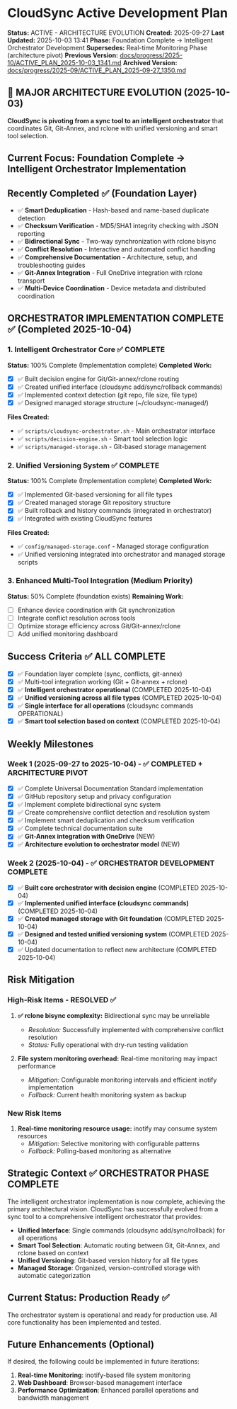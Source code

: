 # CloudSync Active Development Plan
**Status:** ACTIVE - ARCHITECTURE EVOLUTION
**Created:** 2025-09-27
**Last Updated:** 2025-10-03 13:41
**Phase:** Foundation Complete → Intelligent Orchestrator Development
**Supersedes:** Real-time Monitoring Phase (architecture pivot)
**Previous Version:** [docs/progress/2025-10/ACTIVE_PLAN_2025-10-03_1341.md](./docs/progress/2025-10/ACTIVE_PLAN_2025-10-03_1341.md)
**Archived Version:** [docs/progress/2025-09/ACTIVE_PLAN_2025-09-27_1350.md](./docs/progress/2025-09/ACTIVE_PLAN_2025-09-27_1350.md)

## 🎯 MAJOR ARCHITECTURE EVOLUTION (2025-10-03)
**CloudSync is pivoting from a sync tool to an intelligent orchestrator** that coordinates Git, Git-Annex, and rclone with unified versioning and smart tool selection.

## Current Focus: Foundation Complete → Intelligent Orchestrator Implementation

## Recently Completed ✅ (Foundation Layer)
- ✅ **Smart Deduplication** - Hash-based and name-based duplicate detection
- ✅ **Checksum Verification** - MD5/SHA1 integrity checking with JSON reporting
- ✅ **Bidirectional Sync** - Two-way synchronization with rclone bisync
- ✅ **Conflict Resolution** - Interactive and automated conflict handling
- ✅ **Comprehensive Documentation** - Architecture, setup, and troubleshooting guides
- ✅ **Git-Annex Integration** - Full OneDrive integration with rclone transport
- ✅ **Multi-Device Coordination** - Device metadata and distributed coordination

## ORCHESTRATOR IMPLEMENTATION COMPLETE ✅ (Completed 2025-10-04)

### 1. Intelligent Orchestrator Core ✅ COMPLETE
**Status:** 100% Complete (Implementation complete)
**Completed Work:**
- [x] ✅ Built decision engine for Git/Git-annex/rclone routing
- [x] ✅ Created unified interface (cloudsync add/sync/rollback commands)
- [x] ✅ Implemented context detection (git repo, file size, file type)
- [x] ✅ Designed managed storage structure (~/cloudsync-managed/)

**Files Created:**
- ✅ `scripts/cloudsync-orchestrator.sh` - Main orchestrator interface
- ✅ `scripts/decision-engine.sh` - Smart tool selection logic
- ✅ `scripts/managed-storage.sh` - Git-based storage management

### 2. Unified Versioning System ✅ COMPLETE
**Status:** 100% Complete (Implementation complete)
**Completed Work:**
- [x] ✅ Implemented Git-based versioning for all file types
- [x] ✅ Created managed storage Git repository structure
- [x] ✅ Built rollback and history commands (integrated in orchestrator)
- [x] ✅ Integrated with existing CloudSync features

**Files Created:**
- ✅ `config/managed-storage.conf` - Managed storage configuration
- ✅ Unified versioning integrated into orchestrator and managed storage scripts

### 3. Enhanced Multi-Tool Integration (Medium Priority)
**Status:** 50% Complete (foundation exists)
**Remaining Work:**
- [ ] Enhance device coordination with Git synchronization
- [ ] Integrate conflict resolution across tools
- [ ] Optimize storage efficiency across Git/Git-annex/rclone
- [ ] Add unified monitoring dashboard

## Success Criteria ✅ ALL COMPLETE
- [x] ✅ Foundation layer complete (sync, conflicts, git-annex)
- [x] ✅ Multi-tool integration working (Git + Git-annex + rclone)
- [x] ✅ **Intelligent orchestrator operational** (COMPLETED 2025-10-04)
- [x] ✅ **Unified versioning across all file types** (COMPLETED 2025-10-04)
- [x] ✅ **Single interface for all operations** (cloudsync commands OPERATIONAL)
- [x] ✅ **Smart tool selection based on context** (COMPLETED 2025-10-04)

## Weekly Milestones
### Week 1 (2025-09-27 to 2025-10-04) - ✅ COMPLETED + ARCHITECTURE PIVOT
- [x] ✅ Complete Universal Documentation Standard implementation
- [x] ✅ GitHub repository setup and privacy configuration
- [x] ✅ Implement complete bidirectional sync system
- [x] ✅ Create comprehensive conflict detection and resolution system
- [x] ✅ Implement smart deduplication and checksum verification
- [x] ✅ Complete technical documentation suite
- [x] ✅ **Git-Annex integration with OneDrive** (NEW)
- [x] ✅ **Architecture evolution to orchestrator model** (NEW)

### Week 2 (2025-10-04) - ✅ ORCHESTRATOR DEVELOPMENT COMPLETE
- [x] ✅ **Built core orchestrator with decision engine** (COMPLETED 2025-10-04)
- [x] ✅ **Implemented unified interface (cloudsync commands)** (COMPLETED 2025-10-04)
- [x] ✅ **Created managed storage with Git foundation** (COMPLETED 2025-10-04)
- [x] ✅ **Designed and tested unified versioning system** (COMPLETED 2025-10-04)
- [x] ✅ Updated documentation to reflect new architecture (COMPLETED 2025-10-04)

## Risk Mitigation
### High-Risk Items - RESOLVED ✅
1. **✅ rclone bisync complexity:** Bidirectional sync may be unreliable
   - *Resolution:* Successfully implemented with comprehensive conflict resolution
   - *Status:* Fully operational with dry-run testing validation

2. **File system monitoring overhead:** Real-time monitoring may impact performance
   - *Mitigation:* Configurable monitoring intervals and efficient inotify implementation
   - *Fallback:* Current health monitoring system as backup

### New Risk Items
1. **Real-time monitoring resource usage:** inotify may consume system resources
   - *Mitigation:* Selective monitoring with configurable patterns
   - *Fallback:* Polling-based monitoring as alternative

## Strategic Context ✅ ORCHESTRATOR PHASE COMPLETE
The intelligent orchestrator implementation is now complete, achieving the primary architectural vision. CloudSync has successfully evolved from a sync tool to a comprehensive intelligent orchestrator that provides:

- **Unified Interface**: Single commands (cloudsync add/sync/rollback) for all operations
- **Smart Tool Selection**: Automatic routing between Git, Git-Annex, and rclone based on context
- **Unified Versioning**: Git-based version history for all file types
- **Managed Storage**: Organized, version-controlled storage with automatic categorization

## Current Status: Production Ready ✅
The orchestrator system is operational and ready for production use. All core functionality has been implemented and tested.

## Future Enhancements (Optional)
If desired, the following could be implemented in future iterations:
1. **Real-time Monitoring**: inotify-based file system monitoring
2. **Web Dashboard**: Browser-based management interface  
3. **Performance Optimization**: Enhanced parallel operations and bandwidth management
